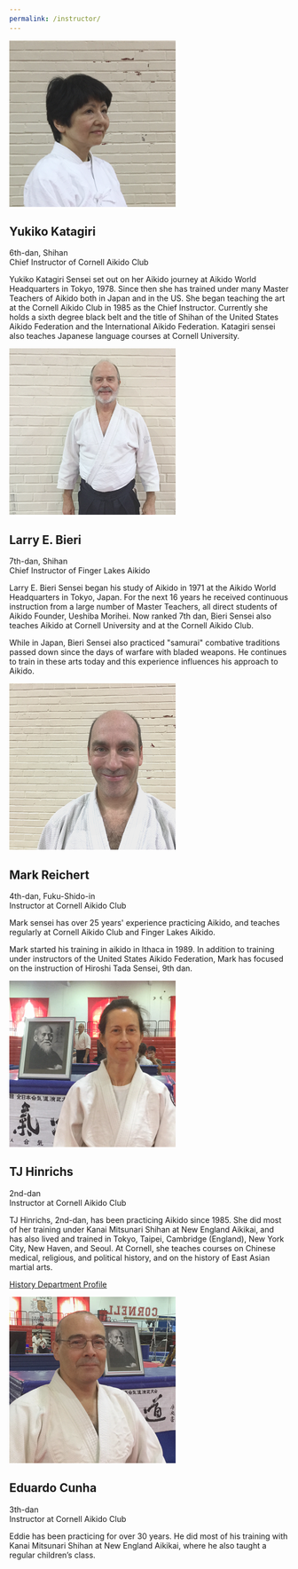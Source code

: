 ```yaml
---
permalink: /instructor/
---
```


<div class="instructor">
  <div class="instructor-image">
    <img src="../assets/img/instructor/Yukiko.png" height="300" width="300">
  </div>
  <div class="instructor-text">
    <h2>Yukiko Katagiri</h2>
    <div class="instructor-short-bio">6th-dan, Shihan</div>
    <div class="instructor-short-bio">Chief Instructor of Cornell Aikido Club</div>
    <p>
      Yukiko Katagiri Sensei set out on her Aikido journey at Aikido World Headquarters in Tokyo, 1978.  Since then she has trained under many Master Teachers of Aikido both in Japan and in the US.  She began teaching the art at the Cornell Aikido Club in 1985 as the Chief Instructor.  Currently she holds a sixth degree black belt and the title of Shihan of the United States Aikido Federation and the International Aikido Federation.  Katagiri sensei also teaches Japanese language courses at Cornell University.
    </p>
  </div>
</div>

<div class="instructor">
  <div class="instructor-image">
    <img src="../assets/img/instructor/Larry.png" height="300" width="300">
  </div>
  <div class="instructor-text">
    <h2>Larry E. Bieri</h2>
    <div class="instructor-short-bio">7th-dan, Shihan</div>
    <div class="instructor-short-bio">Chief Instructor of Finger Lakes Aikido</div>
    <p>
      Larry E. Bieri Sensei began his study of Aikido in 1971 at the Aikido World Headquarters in Tokyo, Japan. For the next 16 years he received continuous instruction from a large number of Master Teachers, all direct students of Aikido Founder, Ueshiba Morihei. Now ranked 7th dan, Bieri Sensei also teaches Aikido at Cornell University and at the Cornell Aikido Club.
    </p>
    <p>
      While in Japan, Bieri Sensei also practiced "samurai" combative traditions passed down since the days of warfare with bladed weapons.  He continues to train in these arts today and this experience influences his approach to Aikido.
    </p>
  </div>
</div>

<div class="instructor">
  <div class="instructor-image">
    <img src="../assets/img/instructor/Mark.png" height="300" width="300">
  </div>
  <div class="instructor-text">
    <h2>Mark Reichert</h2>
    <div class="instructor-short-bio">4th-dan, Fuku-Shido-in</div>
    <div class="instructor-short-bio">Instructor at Cornell Aikido Club</div>
    <p class="instructor-intro">
      Mark sensei has over 25 years' experience practicing Aikido, and teaches regularly
      at Cornell Aikido Club and Finger Lakes Aikido.
    </p>
    <p>
      Mark started his training in aikido in Ithaca in 1989. In addition to training
      under instructors of the United States Aikido Federation, Mark has focused
      on the instruction of Hiroshi Tada Sensei, 9th dan.
    </p>
  </div>
</div>

<div class="instructor">
  <div class="instructor-image">
    <img src="../assets/img/instructor/TJ.png" height="300" width="300">
  </div>
  <div class="instructor-text">
    <h2>TJ Hinrichs</h2>
    <div class="instructor-short-bio">2nd-dan</div>
    <div class="instructor-short-bio">Instructor at Cornell Aikido Club</div>
    <p class="instructor-intro">
      TJ Hinrichs, 2nd-dan, has been practicing Aikido since 1985. She did most of her training under Kanai Mitsunari Shihan at New England Aikikai, and has also lived and trained in Tokyo, Taipei, Cambridge (England), New York City, New Haven, and Seoul. At Cornell, she teaches courses on Chinese medical, religious, and political history, and on the history of East Asian martial arts.
    </p>
    <p>
      <a href="http://history.arts.cornell.edu/faculty-department-hinrichs.php">History Department Profile</a>
    </p>
  </div>
</div>

<div class="instructor">
  <div class="instructor-image">
    <img src="../assets/img/instructor/Eddie.png" height="300" width="300">
  </div>
  <div class="instructor-text">
    <h2>Eduardo Cunha</h2>
    <div class="instructor-short-bio">3th-dan</div>
    <div class="instructor-short-bio">Instructor at Cornell Aikido Club</div>
    <p class="instructor-intro">
      Eddie has been practicing for over 30 years. He did most of his training with Kanai Mitsunari Shihan at New England Aikikai, where he also taught a regular children’s class.
    </p>
  </div>
</div>
